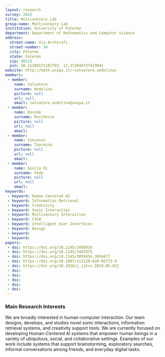 ```yaml
---
layout: research
survey: 2022 
title: Multisensory Lab
group-name: Multisensory Lab
institution: University of Palermo
department: Department of Mathematics and Computer Science
address: 
  street-name: Via Archirafi
  street-number: 34
  city: Palermo
  state: Palermo
  zip: 90123
  pin: 38.11108171181793, 13.373044727419941
website: http://math.unipa.it/~salvatore.andolina/
members: 
 - member:
    name: Salvatore
    surname: Andolina
    picture: null
    url: null
    email: salvatore.andolina@unipa.it
 - member: 
    name: Davide
    surname: Rocchesso
    picture: null
    url: null
    email: 
 - member: 
    name: Vincenzo
    surname: Taormina
    picture: null
    url: null
    email: 
 - member: 
    name: Giulia Di
    surname: Fede
    picture: null
    url: null
    email: 
keywords: 
 - keyword: Human-Centered AI
 - keyword: Information Retrieval
 - keyword: Creativity
 - keyword: Sonic Interaction
 - keyword: Multisensory Interaction
 - keyword: CSCW
 - keyword: Intelligent User Interfaces
 - keyword: Design
 - keyword: 
 - keyword: 
papers: 
 - doi: https://doi.org/10.1145/3458919
 - doi: https://doi.org/10.1145/3447875
 - doi: https://doi.org/10.1145/3059454.3059477
 - doi: https://doi.org/10.1007/s11128-020-02772-9
 - doi: https://doi.org/10.1016/j.ijhcs.2019.05.012
 - doi: 
 - doi: 
 - doi: 
 - doi: 
 - doi: 
---
```



### Main Research Interests
We are broadly interested in human-computer interaction. Our team designs, develops, and studies novel sonic interactions, information retrieval systems, and creativity support tools. We are currently focused on developing Human-Centered AI systems that empower human beings in a variety of ubiquitous, social, and collaborative settings. Examples of our work include systems that support brainstorming, exploratory searches, informal conversations among friends, and everyday digital tasks.